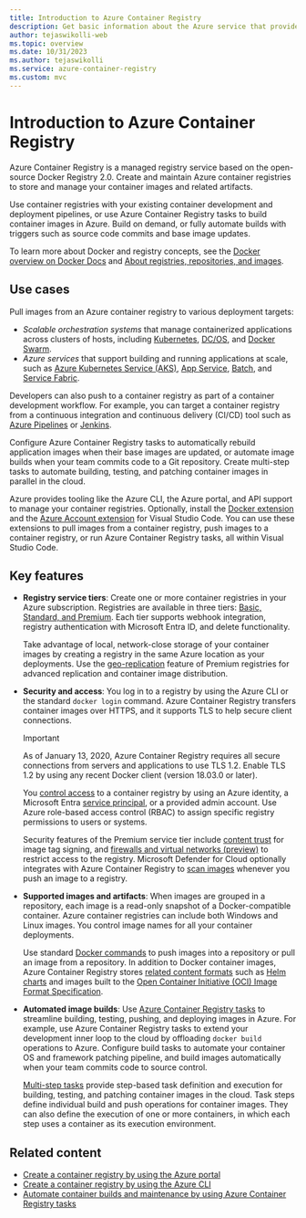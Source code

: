 ```yaml
---
title: Introduction to Azure Container Registry
description: Get basic information about the Azure service that provides cloud-based, managed container registries.
author: tejaswikolli-web
ms.topic: overview
ms.date: 10/31/2023
ms.author: tejaswikolli
ms.service: azure-container-registry
ms.custom: mvc
---
```


# Introduction to Azure Container Registry

Azure Container Registry is a managed registry service based on the open-source Docker Registry 2.0. Create and maintain Azure container registries to store and manage your container images and related artifacts.

Use container registries with your existing container development and deployment pipelines, or use Azure Container Registry tasks to build container images in Azure. Build on demand, or fully automate builds with triggers such as source code commits and base image updates.

To learn more about Docker and registry concepts, see the [Docker overview on Docker Docs](https://docs.docker.com/engine/docker-overview/) and [About registries, repositories, and images](container-registry-concepts.md).

## Use cases

Pull images from an Azure container registry to various deployment targets:

* *Scalable orchestration systems* that manage containerized applications across clusters of hosts, including [Kubernetes](https://kubernetes.io/docs/), [DC/OS](https://dcos.io/), and [Docker Swarm](https://docs.docker.com/get-started/swarm-deploy/).
* *Azure services* that support building and running applications at scale, such as [Azure Kubernetes Service (AKS)](/azure/aks/), [App Service](../app-service/index.yml), [Batch](../batch/index.yml), and [Service Fabric](../service-fabric/index.yml).

Developers can also push to a container registry as part of a container development workflow. For example, you can target a container registry from a continuous integration and continuous delivery (CI/CD) tool such as [Azure Pipelines](/azure/devops/pipelines/ecosystems/containers/acr-template) or [Jenkins](https://jenkins.io/).

Configure Azure Container Registry tasks to automatically rebuild application images when their base images are updated, or automate image builds when your team commits code to a Git repository. Create multi-step tasks to automate building, testing, and patching container images in parallel in the cloud.

Azure provides tooling like the Azure CLI, the Azure portal, and API support to manage your container registries. Optionally, install the [Docker extension](https://code.visualstudio.com/docs/azure/docker) and the [Azure Account extension](https://marketplace.visualstudio.com/items?itemName=ms-vscode.azure-account) for Visual Studio Code. You can use these extensions to pull images from a container registry, push images to a container registry, or run Azure Container Registry tasks, all within Visual Studio Code.

## Key features

* **Registry service tiers**: Create one or more container registries in your Azure subscription. Registries are available in three tiers: [Basic, Standard, and Premium](container-registry-skus.md). Each tier supports webhook integration, registry authentication with Microsoft Entra ID, and delete functionality.

  Take advantage of local, network-close storage of your container images by creating a registry in the same Azure location as your deployments. Use the [geo-replication](container-registry-geo-replication.md) feature of Premium registries for advanced replication and container image distribution.

* **Security and access**: You log in to a registry by using the Azure CLI or the standard `docker login` command. Azure Container Registry transfers container images over HTTPS, and it supports TLS to help secure client connections.

  > [!IMPORTANT]
  > As of January 13, 2020, Azure Container Registry requires all secure connections from servers and applications to use TLS 1.2. Enable TLS 1.2 by using any recent Docker client (version 18.03.0 or later).

  You [control access](container-registry-authentication.md) to a container registry by using an Azure identity, a Microsoft Entra [service principal](../active-directory/develop/app-objects-and-service-principals.md), or a provided admin account. Use Azure role-based access control (RBAC) to assign specific registry permissions to users or systems.

  Security features of the Premium service tier include [content trust](container-registry-content-trust.md) for image tag signing, and [firewalls and virtual networks (preview)](container-registry-vnet.md) to restrict access to the registry. Microsoft Defender for Cloud optionally integrates with Azure Container Registry to [scan images](/azure/container-registry/scan-images-defender) whenever you push an image to a registry.

* **Supported images and artifacts**: When images are grouped in a repository, each image is a read-only snapshot of a Docker-compatible container. Azure container registries can include both Windows and Linux images. You control image names for all your container deployments.

  Use standard [Docker commands](https://docs.docker.com/engine/reference/commandline/) to push images into a repository or pull an image from a repository. In addition to Docker container images, Azure Container Registry stores [related content formats](container-registry-image-formats.md) such as [Helm charts](container-registry-helm-repos.md) and images built to the [Open Container Initiative (OCI) Image Format Specification](https://github.com/opencontainers/image-spec/blob/master/spec.md).

* **Automated image builds**: Use [Azure Container Registry tasks](container-registry-tasks-overview.md) to streamline building, testing, pushing, and deploying images in Azure. For example, use Azure Container Registry tasks to extend your development inner loop to the cloud by offloading `docker build` operations to Azure. Configure build tasks to automate your container OS and framework patching pipeline, and build images automatically when your team commits code to source control.

  [Multi-step tasks](container-registry-tasks-overview.md#multi-step-tasks) provide step-based task definition and execution for building, testing, and patching container images in the cloud. Task steps define individual build and push operations for container images. They can also define the execution of one or more containers, in which each step uses a container as its execution environment.

## Related content

* [Create a container registry by using the Azure portal](container-registry-get-started-portal.md)
* [Create a container registry by using the Azure CLI](container-registry-get-started-azure-cli.md)
* [Automate container builds and maintenance by using Azure Container Registry tasks](container-registry-tasks-overview.md)

